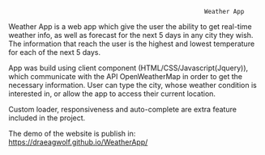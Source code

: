                                                           Weather App

Weather App is a web app which give the user the ability to get real-time weather info, as well as forecast for the next 5 days in any city they wish. The information that reach the user is the highest and lowest temperature for each of the next 5 days.

App was build using client component (HTML/CSS/Javascript(Jquery)), which communicate with the API OpenWeatherMap in order to get the necessary information.
User can type the city, whose weather condition is interested in, or allow the app to access their current location.

Custom loader, responsiveness and auto-complete are extra feature included in the project.

The demo of the website is publish in:
  https://draeagwolf.github.io/WeatherApp/
  
  
